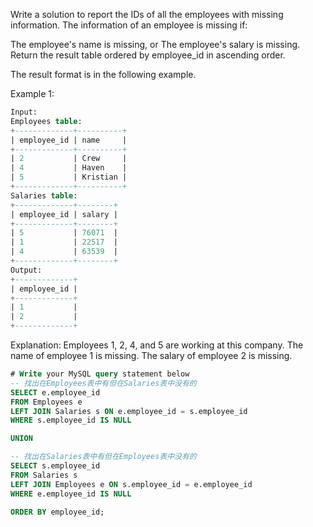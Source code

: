 Write a solution to report the IDs of all the employees with missing information. The information of an employee is missing if:

The employee's name is missing, or
The employee's salary is missing.
Return the result table ordered by employee_id in ascending order.

The result format is in the following example.

Example 1:
```sql
Input: 
Employees table:
+-------------+----------+
| employee_id | name     |
+-------------+----------+
| 2           | Crew     |
| 4           | Haven    |
| 5           | Kristian |
+-------------+----------+
Salaries table:
+-------------+--------+
| employee_id | salary |
+-------------+--------+
| 5           | 76071  |
| 1           | 22517  |
| 4           | 63539  |
+-------------+--------+
Output: 
+-------------+
| employee_id |
+-------------+
| 1           |
| 2           |
+-------------+
```
Explanation: 
Employees 1, 2, 4, and 5 are working at this company.
The name of employee 1 is missing.
The salary of employee 2 is missing.


```sql
# Write your MySQL query statement below
-- 找出在Employees表中有但在Salaries表中没有的
SELECT e.employee_id
FROM Employees e
LEFT JOIN Salaries s ON e.employee_id = s.employee_id
WHERE s.employee_id IS NULL

UNION

-- 找出在Salaries表中有但在Employees表中没有的
SELECT s.employee_id
FROM Salaries s
LEFT JOIN Employees e ON s.employee_id = e.employee_id
WHERE e.employee_id IS NULL

ORDER BY employee_id;
```
